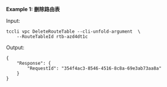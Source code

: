**Example 1: 删除路由表**



Input: 

```
tccli vpc DeleteRouteTable --cli-unfold-argument  \
    --RouteTableId rtb-azd4dt1c
```

Output: 
```
{
    "Response": {
        "RequestId": "354f4ac3-8546-4516-8c8a-69e3ab73aa8a"
    }
}
```

